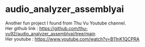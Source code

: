 # audio_analyzer_assemblyai
Another fun project I found from Thu Vu Youtube channel. <br>
Her github link : https://github.com/thu-vu92/audio_analyzer_assemblyai/tree/main <br>
Her youtube : https://www.youtube.com/watch?v=B11nK1QCPRA
